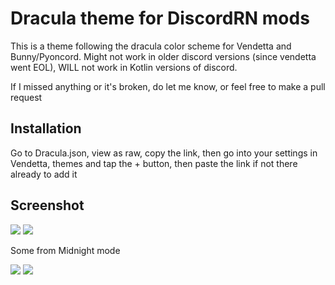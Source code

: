 # Dracula theme for DiscordRN mods

This is a theme following the dracula color scheme for Vendetta and Bunny/Pyoncord.
Might not work in older discord versions (since vendetta went EOL), WILL not work in Kotlin versions of discord.

If I missed anything or it's broken, do let me know, or feel free to make a pull request

## Installation

Go to Dracula.json, view as raw, copy the link, then go into your settings in Vendetta, themes and tap the + button, then paste the link if not there already to add it

## Screenshot

![](Screenshots/SS1.png)
![](Screenshots/SS2.png)

Some from Midnight mode

![](Screenshots/SS1-M.png)
![](Screenshots/SS2-M.png)
